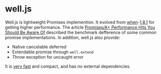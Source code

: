 # well.js

Well.js is lightweight Promises implemention. It evolved from [when](https://github.com/cujojs/when)-[1.8.1](https://github.com/cujojs/when/releases/tag/1.8.1) for  getting higher performance. The article [Promises/A+ Performance Hits You Should Be Aware Of](http://thanpol.as/javascript/promises-a-performance-hits-you-should-be-aware-of/) described the benchmark defference of some common promise implementations. In addition, well.js also provide:

* Native cancelable deferred
* Extendable promise through `well.extend`
* Throw exception for uncaught error

It is [very fast](https://github.com/torworx/promise-benchmark#test-results) and compact, and has no external dependencies.
